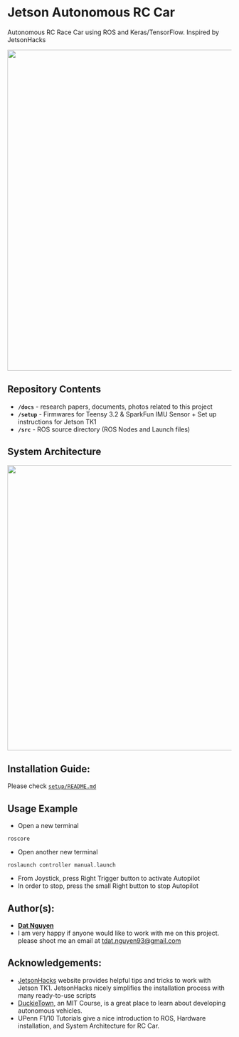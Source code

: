 Jetson Autonomous RC Car
========================
Autonomous RC Race Car using ROS and Keras/TensorFlow. Inspired by JetsonHacks

<p align="center">
<img src="https://github.com/dat-ai/jetson-car/raw/master/docs/img/jetson-car.jpg" width="720">
</p>

Repository Contents
-------------------
* **`/docs`** - research papers, documents, photos related to this project
* **`/setup`** - Firmwares for Teensy 3.2 & SparkFun IMU Sensor + Set up instructions for Jetson TK1
* **`/src`** - ROS source directory (ROS Nodes and Launch files)

System Architecture
-------------------
<p align="center">
<img src="https://github.com/dat-ai/jetson-car/raw/master/docs/architecture.png" width="640">
</p>


Installation Guide:
-------------------
Please check [`setup/README.md`](./setup/README.md)


Usage Example
-------------

* Open a new terminal
```shell
roscore
```

* Open another new terminal
```shell
roslaunch controller manual.launch
```

* From Joystick, press Right Trigger button to activate Autopilot 
* In order to stop, press the small Right button to stop Autopilot


Author(s):
----------
* [**Dat Nguyen**](https://github.com/dat-ai)
* I am very happy if anyone would like to work with me on this project. please shoot me an email at tdat.nguyen93@gmail.com

Acknowledgements:
-----------------
* [JetsonHacks](http://www.jetsonhacks.com/) website provides helpful tips and tricks to work with Jetson TK1. JetsonHacks nicely simplifies the installation process with many ready-to-use scripts
* [DuckieTown](http://duckietown.mit.edu), an MIT Course,  is a great place to learn about developing autonomous vehicles.
* UPenn F1/10 Tutorials give a nice introduction to ROS, Hardware installation, and System Architecture for RC Car.
